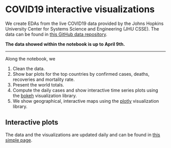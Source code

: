 # COVID19 interactive visualizations

We create EDAs from the live COVID19 data provided by the Johns Hopkins University Center for Systems Science and Engineering (JHU CSSE). The data can be found in [this GitHub data repository](https://github.com/CSSEGISandData/COVID-19).  

__The data showed within the notebook is up to April 9th.__

---
Along the notebook, we
1. Clean the data.
2. Show bar plots for the top countries by confirmed cases, deaths, recoveries and mortality rate.
3. Present the world totals.
4. Compute the daily cases and show interactive time series plots using the [bokeh](https://bokeh.org) visualization library.
5. We show geographical, interactive maps using the [plotly](https://plotly.com) visualization library.

## Interactive plots

The data and the visualizations are updated daily and can be found in [this simple page](https://hectoramirez.github.io/covid/COVID19.html).